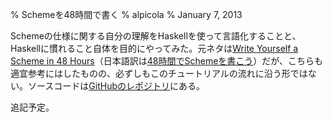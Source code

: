 % Schemeを48時間で書く
% alpicola
% January 7, 2013

Schemeの仕様に関する自分の理解をHaskellを使って言語化することと、Haskellに慣れること自体を目的にやってみた。元ネタは[Write Yourself a Scheme in 48 Hours](http://en.wikibooks.org/wiki/Write_Yourself_a_Scheme_in_48_Hours)（日本語訳は[48時間でSchemeを書こう](http://ja.wikibooks.org/wiki/48%E6%99%82%E9%96%93%E3%81%A7Scheme%E3%82%92%E6%9B%B8%E3%81%93%E3%81%86)）だが、こちらも適宜参考にはしたものの、必ずしもこのチュートリアルの流れに沿う形ではない。ソースコードは[GitHubのレポジトリ](https://github.com/alpicola/scheme-in-48-hours)にある。

追記予定。
